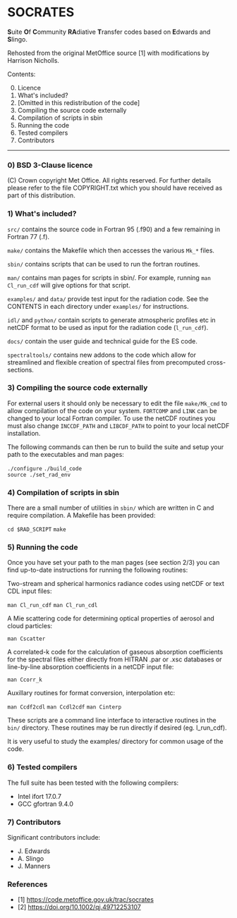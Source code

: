 
# SOCRATES
**S**uite **O**f **C**ommunity **RA**diative **T**ransfer codes based on **E**dwards and **S**lingo.     

Rehosted from the original MetOffice source [1] with modifications by Harrison Nicholls.

Contents:

0. Licence
1. What's included?
2. [Omitted in this redistribution of the code]
3. Compiling the source code externally
4. Compilation of scripts in sbin
5. Running the code
6. Tested compilers
7. Contributors


--------------------------------

### 0) BSD 3-Clause licence

(C) Crown copyright Met Office. All rights reserved.
For further details please refer to the file COPYRIGHT.txt which you should have received as part of this distribution.


### 1) What's included?

`src/` contains the source code in Fortran 95 (.f90) and a few remaining in Fortran 77 (.f).

`make/` contains the Makefile which then accesses the various `Mk_*` files.

`sbin/` contains scripts that can be used to run the fortran routines.

`man/` contains man pages for scripts in sbin/. For example, running `man Cl_run_cdf` will give options for that script. 

`examples/` and `data/` provide test input for the radiation code. See the CONTENTS in each directory under `examples/` for instructions.

`idl/` and `python/` contain scripts to generate atmospheric profiles etc in netCDF format to be used as input for the radiation code (`l_run_cdf`).

`docs/` contain the user guide and technical guide for the ES code.

`spectraltools/` contains new addons to the code which allow for streamlined and flexible creation of spectral files from precomputed cross-sections.

### 3) Compiling the source code externally

For external users it should only be necessary to edit the file `make/Mk_cmd` to allow compilation of the code on your system. 
`FORTCOMP` and `LINK` can be changed to your local Fortran compiler. To use the netCDF routines you must also change `INCCDF_PATH` and `LIBCDF_PATH` to point to your local netCDF installation.

The following commands can then be run to build the suite and setup your path to the executables and man pages:

`./configure`
`./build_code`          
`source ./set_rad_env`    


### 4) Compilation of scripts in sbin

There are a small number of utilities in `sbin/` which are written in C and require compilation. A Makefile has been provided:

`cd $RAD_SCRIPT`
`make`


### 5) Running the code

Once you have set your path to the man pages (see section 2/3) you can find up-to-date instructions for running the following routines:

Two-stream and spherical harmonics radiance codes using netCDF or text CDL input files:

`man Cl_run_cdf`
`man Cl_run_cdl`

A Mie scattering code for determining optical properties of aerosol and cloud particles:

`man Cscatter`

A correlated-k code for the calculation of gaseous absorption coefficients for the spectral files either directly from HITRAN .par or .xsc databases or line-by-line absorption coefficients in a netCDF input file:

`man Ccorr_k`

Auxillary routines for format conversion, interpolation etc:

`man Ccdf2cdl`
`man Ccdl2cdf`
`man Cinterp`

These scripts are a command line interface to interactive routines in the `bin/` directory. These routines may be run directly if desired (eg. l_run_cdf).

It is very useful to study the examples/ directory for common usage of the code.


### 6) Tested compilers

The full suite has been tested with the following compilers:
* Intel ifort 17.0.7    
* GCC gfortran 9.4.0

### 7) Contributors

Significant contributors include:
* J. Edwards
* A. Slingo
* J. Manners


### References
* [1]  https://code.metoffice.gov.uk/trac/socrates
* [2]  https://doi.org/10.1002/qj.49712253107
